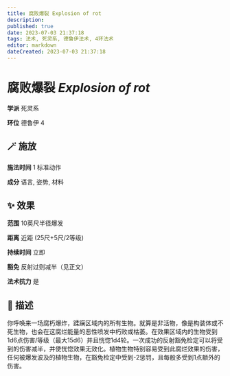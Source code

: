 ```yaml
---
title: 腐败爆裂 Explosion of rot
description: 
published: true
date: 2023-07-03 21:37:18
tags: 法术, 死灵系, 德鲁伊法术, 4环法术
editor: markdown
dateCreated: 2023-07-03 21:37:18
---
```


# **腐败爆裂** *Explosion of rot*

**学派** 死灵系 

**环位** 德鲁伊 4

## 🪄 施放

**施法时间** 1 标准动作

**成分** 语言, 姿势, 材料

## ✨ 效果  

**范围** 10英尺半径爆发

**距离** 近距 (25尺+5尺/2等级)  

**持续时间** 立即 

**豁免** 反射过则减半（见正文）

**法术抗力** 是

## 📖 描述

你呼唤来一场腐朽爆炸，蹂躏区域内的所有生物。就算是非活物，像是构装体或不死生物，也会在这腐烂能量的恶性喷发中朽败或枯萎。在效果区域内的生物受到1d6点伤害/等级（最大15d6）并且恍惚1d4轮。一次成功的反射豁免检定可以将受到的伤害减半，并使恍惚效果无效化。植物生物特别容易受到此腐烂效果的伤害，任何被爆发波及的植物生物，在豁免检定中受到-2惩罚，且每骰多受到1点额外的伤害。
    